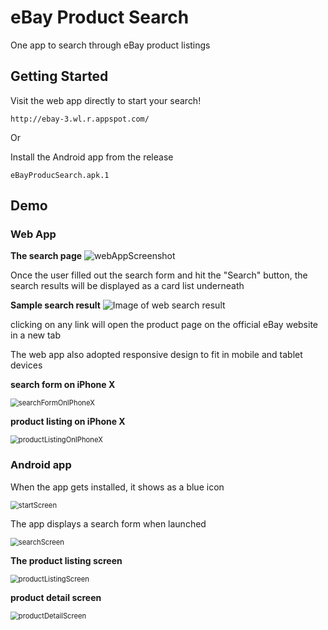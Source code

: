 # eBay Product Search

One app to search through eBay product listings

## Getting Started

Visit the web app directly to start your search!
```
http://ebay-3.wl.r.appspot.com/
```

Or

Install the Android app from the release

```
eBayProducSearch.apk.1
```

## Demo

### Web App

**The search page**
<img src="ReadMe assets\webAppScreenshot.png" alt="webAppScreenshot" />

Once the user filled out the search form and hit the "Search" button, the search results will be displayed as a card list underneath

**Sample search result**
<img src="ReadMe assets/webSampleSearchResult.png" alt="Image of web search result" />

clicking on any link will open the product page on the official eBay website in a new tab

The web app also adopted responsive design to fit in mobile and tablet devices

**search form on iPhone X**

<img src="ReadMe assets\searchFormOnIPhoneX.png" alt="searchFormOnIPhoneX" style="zoom: 80%;" />

**product listing on iPhone X**

<img src="ReadMe assets\productListingOnIPhoneX.png" alt="productListingOnIPhoneX" style="zoom: 80%;" />

### Android app

When the app gets installed, it shows as a blue icon

<img src="ReadMe assets\startScreen.png" alt="startScreen" style="zoom: 80%;" />

The app displays a search form when launched

<img src="ReadMe assets\searchScreen.png" alt="searchScreen" style="zoom: 80%;" />

**The product listing screen**

<img src="ReadMe assets\productListingScreen.png" alt="productListingScreen" style="zoom: 80%;" />

**product detail screen**

<img src="ReadMe assets\productDetailScreen.png" alt="productDetailScreen" style="zoom: 80%;" />
